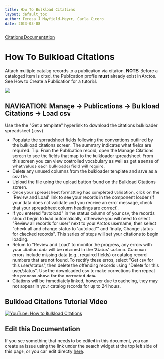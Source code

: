 ```yaml
---
title: How To Bulkload Citations
layout: default_toc
author: Teresa J Mayfield-Meyer, Carla Cicero
date: 2023-03-08
---
```


[Citations Documentation](https://handbook.arctosdb.org/documentation/specimen-citations.html)

# How To Bulkload Citations

Attach multiple catalog records to a publication via citation. **NOTE:** Before a cataloged item is cited, the Publication profile **must** already exist in Arctos. See [How to Create a Publication](https://handbook.arctosdb.org/how_to/How-to-Create-a-Publication.html) for a tutorial.

![](https://raw.githubusercontent.com/ArctosDB/documentation-wiki/master/tutorial_images/manage_citations.jpg)

## NAVIGATION: Manage → Publications → Bulkload Citations -> Load csv

Use the the "Get a template" hyperlink to download the citations bulkloader spreadsheet (.csv)
* Populate the spreadsheet fields following the conventions outlined by the bulkload citations screen. The summary indicates what fields are required. Tip: From the Publication record, open the Manage Citations screen to see the fields that map to the bulkloader spreadsheet. From this screen you can view controlled vocabulary as well as get a sense of what values each bulkloader field will require.
* Delete any unused columns from the bulkloader template and save as a csv file.
* Upload the file using the upload button found on the Bulkload Citations screen.
* Once your spreadsheet formatting has completed validation, click on the 'Review and Load' link to see your records in the component loader (if your data does not validate and you receive an error message, check that your spreadsheet column headings are correct).
* If you entered "autoload" in the status column of your csv, the records should begin to load automatically, otherwise you will need to select "Review all records for user" next to your Arctos username, then select "check all and change status to 'autoload'" and finally, Change status for checked records". This series of steps will set your citations to begin loading.
* Return to "Review and Load" to monitor the progress, any errors with your citation data will be returned in the 'Status' column. Common errors include missing data (e.g., required fields) or catalog record numbers that are not found. To rectify these erros, select "Get csv for this user/status", then delete the offending records using "Delete for this user/status". Use the downloaded csv to make corrections then repeat the process above for the corrected data.
* Citations will be immediately linked, however due to cacheing, they may not appear in your catalog records for up to 24 hours.

## Bulkload Citations Tutorial Video
[![YouTube: How to Bulkload Citations](https://raw.githubusercontent.com/ArctosDB/documentation-wiki/gh-pages/tutorial_images/How_to_Bulkload_Citations_in_Arctos_thumb.jpg)](https://youtu.be/xCWrNJk7iVM)

## Edit this Documentation

If you see something that needs to be edited in this document, you can create an issue using the link under the search widget at the top left side of this page, or you can edit directly <a href="https://github.com/ArctosDB/documentation-wiki/edit/gh-pages/_how_to/How-to-Bulkload-Citations.markdown" target="_blank">here</a>.
